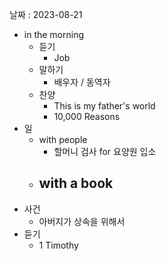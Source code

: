날짜 : 2023-08-21
- in the morning
	- 듣기
		- Job
	- 말하기
		-  배우자 / 동역자 
	- 찬양
		- This is my father's world
		- 10,000 Reasons
- 일
	- with people
		- 할머니 검사 for 요양원 입소
	- with a book
		- 
- 사건
	- 아버지가 상속을 위해서 
- 듣기
	- 1 Timothy
